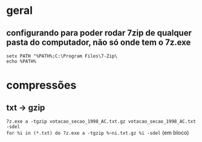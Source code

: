# geral
## configurando para poder rodar 7zip de qualquer pasta do computador, não só onde tem o 7z.exe
`setx PATH "%PATH%;C:\Program Files\7-Zip\`\
`echo %PATH%`

# compressões
## txt -> gzip
`7z.exe a -tgzip votacao_secao_1998_AC.txt.gz votacao_secao_1998_AC.txt -sdel`\
`for %i in (*.txt) do 7z.exe a -tgzip %~ni.txt.gz %i -sdel` (em bloco)
